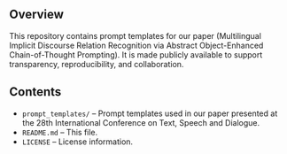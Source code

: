 ## Overview

This repository contains prompt templates for our paper (Multilingual Implicit Discourse Relation Recognition via Abstract Object-Enhanced Chain-of-Thought Prompting). It is made publicly available to support transparency, reproducibility, and collaboration.

## Contents

- `prompt_templates/` – Prompt templates used in our paper presented at the 28th International Conference on Text, Speech and Dialogue.
- `README.md` – This file.
- `LICENSE` – License information.



